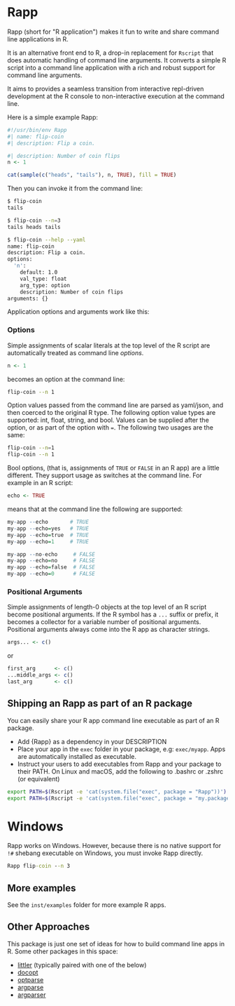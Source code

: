 
# Rapp

<!-- badges: start -->

<!-- badges: end -->

Rapp (short for "R application") makes it fun to write and share command
line applications in R.

It is an alternative front end to R, a drop-in replacement for `Rscript`
that does automatic handling of command line arguments. It converts a
simple R script into a command line application with a rich and robust
support for command line arguments.

It aims to provides a seamless transition from interactive repl-driven
development at the R console to non-interactive execution at the command
line.

Here is a simple example Rapp:

``` r
#!/usr/bin/env Rapp
#| name: flip-coin
#| description: Flip a coin.

#| description: Number of coin flips
n <- 1

cat(sample(c("heads", "tails"), n, TRUE), fill = TRUE)
```

Then you can invoke it from the command line:

``` bash
$ flip-coin
tails

$ flip-coin --n=3
tails heads tails

$ flip-coin --help --yaml
name: flip-coin
description: Flip a coin.
options:
  'n':
    default: 1.0
    val_type: float
    arg_type: option
    description: Number of coin flips
arguments: {}
```

Application options and arguments work like this:

### Options

Simple assignments of scalar literals at the top level of the R script
are automatically treated as command line *options*.

``` r
n <- 1
```

becomes an option at the command line:

``` bash
flip-coin --n 1
```

Option values passed from the command line are parsed as yaml/json, and
then coerced to the original R type. The following option value types
are supported: int, float, string, and bool. Values can be supplied
after the option, or as part of the option with `=`. The following two
usages are the same:

``` bash
flip-coin --n=1
flip-coin --n 1
```

Bool options, (that is, assignments of `TRUE` or `FALSE` in an R app)
are a little different. They support usage as switches at the command
line. For example in an R script:

``` r
echo <- TRUE
```

means that at the command line the following are supported:

``` r
my-app --echo       # TRUE
my-app --echo=yes   # TRUE
my-app --echo=true  # TRUE
my-app --echo=1     # TRUE

my-app --no-echo     # FALSE
my-app --echo=no     # FALSE
my-app --echo=false  # FALSE
my-app --echo=0      # FALSE
```

### Positional Arguments

Simple assignments of length-0 objects at the top level of an R script
become positional arguments. If the R symbol has a `...` suffix or
prefix, it becomes a collector for a variable number of positional
arguments. Positional arguments always come into the R app as character
strings.

``` r
args... <- c()
```

or

``` r
first_arg      <- c()
...middle_args <- c()
last_arg       <- c()
```

## Shipping an Rapp as part of an R package

You can easily share your R app command line executable as part of an R
package.

-   Add {Rapp} as a dependency in your DESCRIPTION
-   Place your app in the `exec` folder in your package, e.g:
    `exec/myapp`. Apps are automatically installed as executable.
-   Instruct your users to add executables from Rapp and your package to
    their PATH. On Linux and macOS, add the following to .bashrc or
    .zshrc (or equivalent)

``` bash
export PATH=$(Rscript -e 'cat(system.file("exec", package = "Rapp"))'):$PATH
export PATH=$(Rscript -e 'cat(system.file("exec", package = "my.package.name"))'):$PATH
```

# Windows

Rapp works on Windows. However, because there is no native support for
`!#` shebang executable on Windows, you must invoke Rapp directly.

``` cmd
Rapp flip-coin --n 3
```

## More examples

See the `inst/examples` folder for more example R apps.


## Other Approaches

This package is just one set of ideas for how to build command line apps in R.
Some other packages in this space:

- [littler](https://github.com/eddelbuettel/littler) (typically paired with one of the below)
- [docopt](https://github.com/docopt/docopt.R)
- [optparse](https://github.com/trevorld/r-optparse)
- [argparse](https://github.com/trevorld/r-argparse)
- [argparser](https://cran.r-project.org/web/packages/argparser/index.html)
